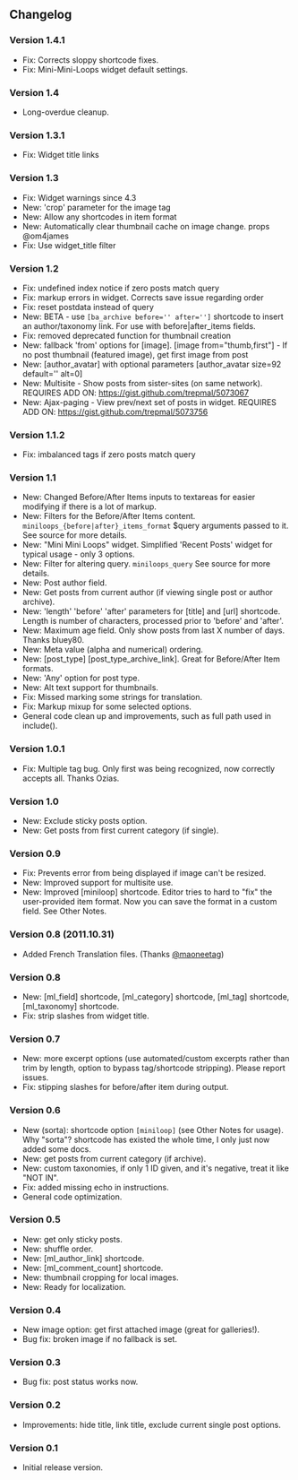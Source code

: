 ## Changelog

### Version 1.4.1

- Fix: Corrects sloppy shortcode fixes.
- Fix: Mini-Mini-Loops widget default settings.

### Version 1.4

- Long-overdue cleanup.

### Version 1.3.1

- Fix: Widget title links

### Version 1.3

- Fix: Widget warnings since 4.3
- New: 'crop' parameter for the image tag
- New: Allow any shortcodes in item format
- New: Automatically clear thumbnail cache on image change. props @om4james
- Fix: Use widget_title filter

### Version 1.2

- Fix: undefined index notice if zero posts match query
- Fix: markup errors in widget. Corrects save issue regarding order
- Fix: reset postdata instead of query
- New: BETA - use `[ba_archive before='' after='']` shortcode to insert an author/taxonomy link. For use with before|after_items fields.
- Fix: removed deprecated function for thumbnail creation
- New: fallback 'from' options for [image]. [image from="thumb,first"] - If no post thumbnail (featured image), get first image from post
- New: [author_avatar] with optional parameters [author_avatar size=92 default='' alt=0]
- New: Multisite - Show posts from sister-sites (on same network). REQUIRES ADD ON: https://gist.github.com/trepmal/5073067
- New: Ajax-paging - View prev/next set of posts in widget. REQUIRES ADD ON: https://gist.github.com/trepmal/5073756

### Version 1.1.2

- Fix: imbalanced tags if zero posts match query

### Version 1.1

- New: Changed Before/After Items inputs to textareas for easier modifying if there is a lot of markup.
- New: Filters for the Before/After Items content. `miniloops_{before|after}_items_format` $query arguments passed to it. See source for more details.
- New: "Mini Mini Loops" widget. Simplified 'Recent Posts' widget for typical usage - only 3 options.
- New: Filter for altering query. `miniloops_query` See source for more details.
- New: Post author field.
- New: Get posts from current author (if viewing single post or author archive).
- New: 'length' 'before' 'after' parameters for [title] and [url] shortcode. Length is number of characters, processed prior to 'before' and 'after'.
- New: Maximum age field. Only show posts from last X number of days. Thanks bluey80.
- New: Meta value (alpha and numerical) ordering.
- New: [post_type] [post_type_archive_link]. Great for Before/After Item formats.
- New: 'Any' option for post type.
- New: Alt text support for thumbnails.
- Fix: Missed marking some strings for translation.
- Fix: Markup mixup for some selected options.
- General code clean up and improvements, such as full path used in include().

### Version 1.0.1

- Fix: Multiple tag bug. Only first was being recognized, now correctly accepts all. Thanks Ozias.

### Version 1.0

- New: Exclude sticky posts option.
- New: Get posts from first current category (if single).

### Version 0.9

- Fix: Prevents error from being displayed if image can't be resized.
- New: Improved support for multisite use.
- New: Improved [miniloop] shortcode. Editor tries to hard to "fix" the user-provided item format. Now you can save the format in a custom field. See Other Notes.

### Version 0.8 (2011.10.31)

- Added French Translation files. (Thanks [@maoneetag](http://twitter.com/maoneetag))

### Version 0.8

- New: [ml_field] shortcode, [ml_category] shortcode, [ml_tag] shortcode, [ml_taxonomy] shortcode.
- Fix: strip slashes from widget title.

### Version 0.7

- New: more excerpt options (use automated/custom excerpts rather than trim by length, option to bypass tag/shortcode stripping). Please report issues.
- Fix: stipping slashes for before/after item during output.

### Version 0.6

- New (sorta): shortcode option `[miniloop]` (see Other Notes for usage). Why "sorta"? shortcode has existed the whole time, I only just now added some docs.
- New: get posts from current category (if archive).
- New: custom taxonomies, if only 1 ID given, and it's negative, treat it like "NOT IN".
- Fix: added missing echo in instructions.
- General code optimization.

### Version 0.5

- New: get only sticky posts.
- New: shuffle order.
- New: [ml_author_link] shortcode.
- New: [ml_comment_count] shortcode.
- New: thumbnail cropping for local images.
- New: Ready for localization.

### Version 0.4

- New image option: get first attached image (great for galleries!).
- Bug fix: broken image if no fallback is set.

### Version 0.3

- Bug fix: post status works now.

### Version 0.2

- Improvements: hide title, link title, exclude current single post options.

### Version 0.1

- Initial release version.
